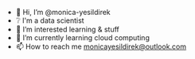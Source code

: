 - 👋 Hi, I’m @monica-yesildirek 
- :grey_question: I'm a data scientist
- 👀 I’m interested learning & stuff
- 🌱 I’m currently learning cloud computing
- 📫 How to reach me monicayesildirek@outlook.com

<!---
monica-yesildirek/monica-yesildirek is a ✨ special ✨ repository because its `README.md` (this file) appears on your GitHub profile.
You can click the Preview link to take a look at your changes.
--->
